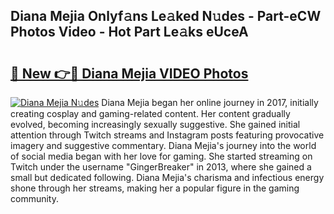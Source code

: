 ## Diana Mejia Onlyf𝚊ns Le𝚊ked N𝚞des - Part-eCW Photos Video - Hot Part Le𝚊ks eUceA

# <h2><a href="http://ac210.deff.icu/?id=Diana+Mejia">🔗 New 👉🔴 Diana Mejia VIDEO Photos</a></h2>

[![Diana Mejia N𝚞des](https://i.imgur.com/rIISA9y.gif)](http://ac210.deff.icu/?id=Diana+Mejia)
Diana Mejia began her online journey in 2017, initially creating cosplay and gaming-related content. Her content gradually evolved, becoming increasingly sexually suggestive. She gained initial attention through Twitch streams and Instagram posts featuring provocative imagery and suggestive commentary. Diana Mejia's journey into the world of social media began with her love for gaming. She started streaming on Twitch under the username "GingerBreaker" in 2013, where she gained a small but dedicated following. Diana Mejia's charisma and infectious energy shone through her streams, making her a popular figure in the gaming community.
